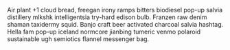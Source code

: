Air plant +1 cloud bread, freegan irony ramps bitters biodiesel pop-up salvia distillery mlkshk intelligentsia try-hard edison bulb. Franzen raw denim shaman taxidermy squid. Banjo craft beer activated charcoal salvia hashtag. Hella fam pop-up iceland normcore jianbing tumeric venmo polaroid sustainable ugh semiotics flannel messenger bag.